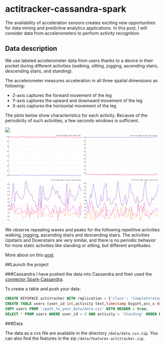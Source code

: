 # actitracker-cassandra-spark

The availability of acceleration sensors creates exciting new opportunities for data mining and predictive analytics applications. In this post, I will consider data from accelerometers to perform activity recognition.

## Data description
We use labeled accelerometer data from users thanks to a device in their pocket during different activities 
(walking, sitting, jogging, ascending stairs, descending stairs, and standing).

The accelerometer measures acceleration in all three spatial dimensions as following:

- Z-axis captures the forward movement of the leg
- Y-axis captures the upward and downward movement of the leg
- X-axis captures the horizontal movement of the leg

The plots below show characteristics for each activity. Because of the periodicity of such activities, a few seconds windows is sufficient.


<div>
	<a href="/img/walking_jogging_view.png" ><img src="/img/grouped_images.png" ></a>
</div>
<div>
	<a href="/img/standing_sitting_view.png" ><img src="/img/standing_sitting_view.png" ></a>
</div>
<div>
	<a href="/img/stairs_view.png" ><img src="/img/stairs_view.png" ></a>
</div>


We observe repeating waves and peaks for the following repetitive activities walking, jogging, ascending stairs and descending stairs. The activities Upstairs and Downstairs are very similar, and there is no periodic behavior for more static activities like standing or sitting, but different amplitudes.

More about on this [post]().

##Launch the project

###Cassandra
I have pushed the data into Cassandra and then used the [connector Spark-Cassandra](https://github.com/datastax/spark-cassandra-connector).

To create a table and push your data:
```sql
CREATE KEYSPACE actitracker WITH replication = {'class': 'SimpleStrategy', 'replication_factor': 1 };
CREATE TABLE users (user_id int,activity text,timestamp bigint,acc_x double,acc_y double,acc_z double, PRIMARY KEY ((user_id,activity),timestamp));
COPY users FROM '/path_to_your_data/data.csv' WITH HEADER = true;
SELECT * FROM users WHERE user_id = 8 AND activity = 'Standing' ORDER BY timestamp asc LIMIT 10;
```

###Data

The data as a cvs file are available in the directory ```/data/data.csv.zip```.
You can also find the features in the zip ```/data/features-actitracker.zip```.
